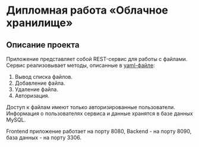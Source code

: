 # Дипломная работа «Облачное хранилище»

## Описание проекта

Приложение представляет собой REST-сервис для работы с файлами.
Сервис реализовывает методы, описанные в [yaml-файле](./CloudServiceSpecification.yaml):
1. Вывод списка файлов.
2. Добавление файла.
3. Удаление файла.
4. Авторизация.

Доступ к файлам имеют только авторизированные пользователи. 
Информация о пользователях сервиса и данные хранятся в базе данных MySQL.

Frontend приложение работает на порту 8080, Backend - на порту 8090, база данных - на порту 3306. 
